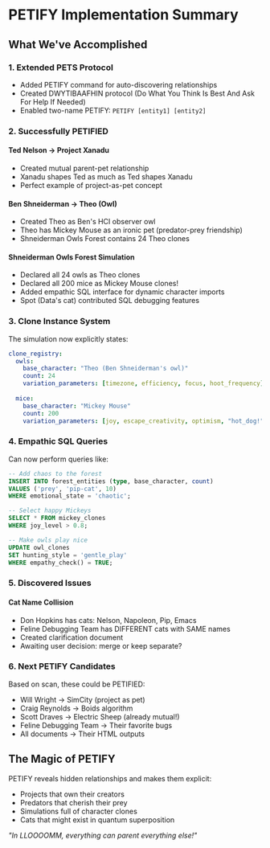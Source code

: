# PETIFY Implementation Summary

## What We've Accomplished

### 1. Extended PETS Protocol
- Added PETIFY command for auto-discovering relationships
- Created DWYTIBAAFHIN protocol (Do What You Think Is Best And Ask For Help If Needed)
- Enabled two-name PETIFY: `PETIFY [entity1] [entity2]`

### 2. Successfully PETIFIED

#### Ted Nelson → Project Xanadu
- Created mutual parent-pet relationship
- Xanadu shapes Ted as much as Ted shapes Xanadu
- Perfect example of project-as-pet concept

#### Ben Shneiderman → Theo (Owl)
- Created Theo as Ben's HCI observer owl
- Theo has Mickey Mouse as an ironic pet (predator-prey friendship)
- Shneiderman Owls Forest contains 24 Theo clones

#### Shneiderman Owls Forest Simulation
- Declared all 24 owls as Theo clones
- Declared all 200 mice as Mickey Mouse clones!
- Added empathic SQL interface for dynamic character imports
- Spot (Data's cat) contributed SQL debugging features

### 3. Clone Instance System

The simulation now explicitly states:
```yaml
clone_registry:
  owls:
    base_character: "Theo (Ben Shneiderman's owl)"
    count: 24
    variation_parameters: [timezone, efficiency, focus, hoot_frequency]
    
  mice:
    base_character: "Mickey Mouse"
    count: 200
    variation_parameters: [joy, escape_creativity, optimism, "hot_dog!"]
```

### 4. Empathic SQL Queries

Can now perform queries like:
```sql
-- Add chaos to the forest
INSERT INTO forest_entities (type, base_character, count)
VALUES ('prey', 'pip-cat', 10)
WHERE emotional_state = 'chaotic';

-- Select happy Mickeys
SELECT * FROM mickey_clones 
WHERE joy_level > 0.8;

-- Make owls play nice
UPDATE owl_clones 
SET hunting_style = 'gentle_play'
WHERE empathy_check() = TRUE;
```

### 5. Discovered Issues

#### Cat Name Collision
- Don Hopkins has cats: Nelson, Napoleon, Pip, Emacs
- Feline Debugging Team has DIFFERENT cats with SAME names
- Created clarification document
- Awaiting user decision: merge or keep separate?

### 6. Next PETIFY Candidates

Based on scan, these could be PETIFIED:
- Will Wright → SimCity (project as pet)
- Craig Reynolds → Boids algorithm
- Scott Draves → Electric Sheep (already mutual!)
- Feline Debugging Team → Their favorite bugs
- All documents → Their HTML outputs

## The Magic of PETIFY

PETIFY reveals hidden relationships and makes them explicit:
- Projects that own their creators
- Predators that cherish their prey
- Simulations full of character clones
- Cats that might exist in quantum superposition

*"In LLOOOOMM, everything can parent everything else!"* 